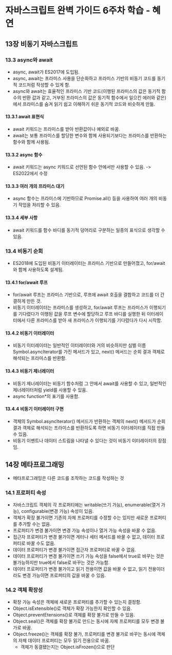 # 자바스크립트 완벽 가이드 6주차 학습 - 혜연

## 13장 비동기 자바스크립트

### 13.3 async와 await

- async, await가 ES2017에 도입됨.
- async, await는 프라미스 사용을 단순화하고 프라미스 기반의 비동기 코드를 동기적 코드처럼 작성할 수 있게 함.
- async와 await는 효율적인 프라미스 기반 코드(이행된 프라미스의 값은 동기적 함수의 반환 값과 같고, 거부된 프라미스의 값은 동기적 함수에서 일으킨 에러와 같은)에서 프라미스를 숨겨 읽기 쉽고 이해하기 쉬운 동기적 코드와 비슷하게 만듦.

#### 13.3.1 await 표현식

- await 키워드는 프라미스를 받아 반환값이나 예외로 바꿈.
- await는 보통 프라미스를 할당한 변수와 함께 사용되기보다는 프라미스를 반환하는 함수와 함께 사용됨.

#### 13.3.2 async 함수

- await 키워드는 async 키워드로 선언된 함수 안에서만 사용할 수 있음.
  -> ES2022에서 수정

#### 13.3.3 여러 개의 프라미스 대기

- async 함수는 프라미스에 기반하므로 Promise.all() 등을 사용하여 여러 개의 비동기 작업을 처리할 수 있음.

#### 13.3.4 세부 사항

- await 키워드를 함수 바디를 동기적 덩어리로 구분하는 일종의 표식으로 생각할 수 있음.

### 13.4 비동기 순회

- ES2018에 도입된 비동기 이터레이터는 프라미스 기반으로 만들어졌고, for/await와 함께 사용하도록 설계됨.

#### 13.4.1 for/await 루프

- for/await 루프는 프라미스 기반으로, 루프에 await 호출을 결합하고 코드를 더 간결하게 만든 것.
- 비동기 이터레이터는 프라미스를 생성하고, for/await 루프는 프라미스가 이행되기를 기다렸다가 이행된 값을 루프 변수에 할당하고 루프 바디를 실행한 뒤 이터레이터에서 다른 프라미스를 받아 새 프라미스가 이행되기를 기다렸다가 다시 시작함.

#### 13.4.2 비동기 이터레이터

- 비동기 이터레이터는 일반적인 이터레이터와 거의 비슷하지만 심벌 이름 Symbol.asyncIterator를 가진 메서드가 있고, next() 메서드는 순회 결과 객체로 해석되는 프라미스를 반환함.

#### 13.4.3 비동기 제너레이터

- 비동기 제너레이터는 비동기 함수처럼 그 안에서 await를 사용할 수 있고, 일반적인 제너레이터처럼 yield를 사용할 수 있음.
- async function\*의 표기를 사용함.

#### 13.4.4 비동기 이터레이터 구현

- 객체의 Symbol.asyncIterator() 메서드가 반환하는 객체의 next() 메서드가 순회 결과 객체로 해석되는 프라미스를 반환하도록 하면 비동기 이터레이터를 직접 만들 수 있음.
- 비동기 이벤트나 데이터 스트림을 나타낼 수 있다는 것이 비동기 이터레이터의 장점임.

## 14장 메타프로그래밍

- 메타프로그래밍은 다른 코드를 조작하는 코드를 작성하는 것

### 14.1 프로퍼티 속성

- 자바스크립트 객체의 각 프로퍼티에는 writable(쓰기 가능), enumerable(열거 가능), configurable(변경 가능) 속성이 있음.
- 객체가 확장 불가이면 기존의 자체 프로퍼티를 수정할 수는 있지만 새로운 프로퍼티를 추가할 수는 없음.
- 프로퍼티가 변경 불가이면 변경 가능 속성이나 열거 가능 속성을 바꿀 수 없음.
- 접근자 프로퍼티가 변경 불가이면 게터나 세터 메서드를 바꿀 수 없고, 데이터 프로퍼티로 바꿀 수도 없음.
- 데이터 프로퍼티가 변경 불가이면 접근자 프로퍼티로 바꿀 수 없음.
- 데이터 프로퍼티가 변경 불가이면 쓰기 가능 속성을 false에서 true로 바꾸는 것은 불가능하지만 true에서 false로 바꾸는 것은 가능함.
- 데이터 프로퍼티가 변경 불가이고 읽기 전용이면 값을 바꿀 수 없고, 읽기 전용이더라도 변경 가능이면 프로퍼티의 값을 바꿀 수 있음.

### 14.2 객체 확장성

- 확장 가능 속성은 객체에 새로운 프로퍼티를 추가할 수 있는지 결정함.
- Object.isExtensible()로 객체가 확장 가능한지 확인할 수 있음.
- Object.preventEtensions()로 객체를 확장 불가로 만들 수 있음.
- Object.seal()은 객체를 확장 불가로 만드는 동시에 자체 프로퍼티를 모두 변경 불가로 바꿈.
- Object.freeze()는 객체를 확장 불가, 프로퍼티를 변경 불가로 바꾸는 동시에 객체의 자체 데이터 프로퍼티는 모두 읽기 전용으로 바꿈.
  - 객체가 동결됐는지는 Object.isFrozen()으로 판단
